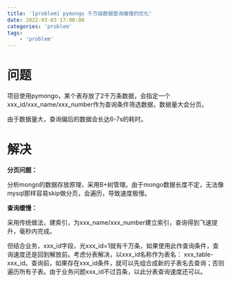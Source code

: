 ```yaml
---
title: '[problem] pymongo 千万级数据查询缓慢的优化'
date: 2022-03-03 17:00:00
categories: 'problem'
tags:
    - 'problem'
---
```


# 问题

项目使用pymongo，某个表存放了2千万条数据，会指定一个xxx_id/xxx_name/xxx_number作为查询条件筛选数据，数据量大会分页。

由于数据量大，查询偏后的数据会长达6-7s的耗时。

# 解决

**分页问题：**

分析mongo的数据存放原理，采用B+树管理。由于mongo数据长度不定，无法像mysql那样容易skip做分页，会遍历，导致速度极慢。

**查询缓慢：**

采用传统做法，建索引，为xxx_name/xxx_number建立索引，查询得到飞速提升，毫秒内完成。

但结合业务，xxx_id字段，光xxx_id=1就有千万条，如果使用此作查询条件，查询速度还是回到解放前。考虑分表解决，以xxx_id名称作为表名： xxx_table-xxx_id。查询前，如果存在xxx_id条件，就可以先组合成新的子表名去查询；否则遍历所有子表。由于业务问题xxx_id不过百条，以此分表查询速度还可以。
